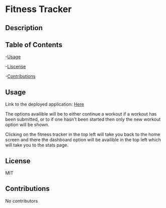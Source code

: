 #  Fitness Tracker
## Description
  
## Table of Contents

-[Usage](#usage)

-[Liscense](#liscense)

-[Contributions](#contributions)


## Usage 
Link to the deployed application: [Here](https://ghastly-beast-00776.herokuapp.com/?id=5f9def9796d73e001798188d)

The options availible will be to either continue a workout if a workout has been submitted, or to if one hasn't been started then only the new workout option will be shown.

Clicking on the fitness tracker in the top left will take you back to the home screen and there the dashboard option will be availible in the top left which will take you to the stats page.

## License 
  MIT

## Contributions
 No contributors

